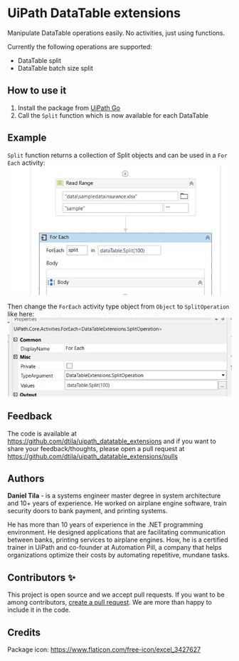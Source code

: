 # UiPath DataTable extensions

Manipulate DataTable operations easily. No activities, just using functions.

Currently the following operations are supported:
- DataTable split
- DataTable batch size split


## How to use it
1. Install the package from [UiPath Go](https://marketplace.uipath.com/listings/datatable-extensions)
2. Call the ``Split`` function which is now available for each DataTable


## Example
``Split`` function returns a collection of Split objects and can be used in a ``For Each`` activity:
![](https://raw.githubusercontent.com/dtila/uipath_datatable_extensions/main/docs/split/foreach.png)

Then change the ``ForEach`` activity type object from ``Object`` to ``SplitOperation`` like here:
![](https://raw.githubusercontent.com/dtila/uipath_datatable_extensions/main/docs/split/foreach-type.png)



## Feedback
The code is available at https://github.com/dtila/uipath_datatable_extensions and if you want to share your feedback/thoughts, please open a pull request at https://github.com/dtila/uipath_datatable_extensions/pulls

## Authors

**Daniel Tila** - is a systems engineer master degree in system architecture and 10+ years of experience. He worked on airplane engine software, train security doors to bank payment, and printing systems. 

He has more than 10 years of experience in the .NET programming environment. He designed applications that are facilitating communication between banks, printing services to airplane engines. How, he is a certified trainer in UiPath and co-founder at Automation Pill, a company that helps organizations optimize their costs by automating repetitive, mundane tasks. 

## Contributors ✨
This project is open source and we accept pull requests. If you want to be among contributors, [create a pull request](https://github.com/dtila/uipath_datatable_extensions/pulls). We are more than happy to include it in the code.

## Credits
Package icon: https://www.flaticon.com/free-icon/excel_3427627